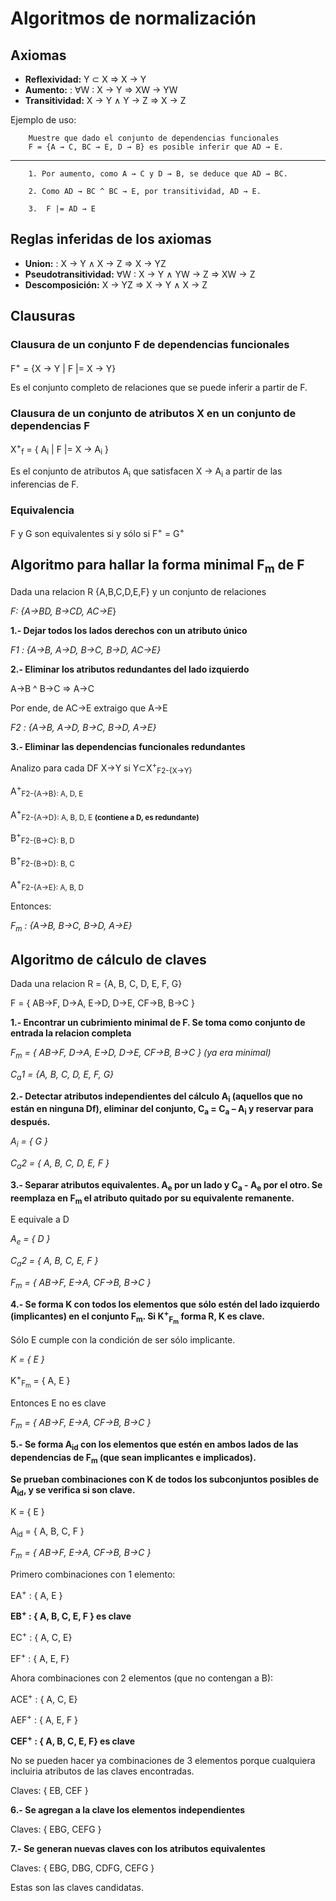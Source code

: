 # Algoritmos de normalización

## Axiomas

- **Reflexividad:** Y ⊂ X ⇒ X → Y 
- **Aumento:** : ∀W : X → Y ⇒ XW → YW
- **Transitividad:** X → Y ∧ Y → Z ⇒ X → Z

Ejemplo de uso:

        Muestre que dado el conjunto de dependencias funcionales
        F = {A → C, BC → E, D → B} es posible inferir que AD → E.

---
        1. Por aumento, como A → C y D → B, se deduce que AD → BC.

        2. Como AD → BC ^ BC → E, por transitividad, AD → E.

        3.  F |= AD → E

## Reglas inferidas de los axiomas

- **Union:** : X → Y ∧ X → Z ⇒ X → YZ
- **Pseudotransitividad:** ∀W : X → Y ∧ YW → Z ⇒ XW → Z
- **Descomposición:** X → YZ ⇒ X → Y ∧ X → Z

## Clausuras

### Clausura de un conjunto F de dependencias funcionales

F<sup>+</sup> = {X → Y | F |= X → Y}
        
Es el conjunto completo de relaciones que se puede inferir a partir de F.

### Clausura de un conjunto de atributos X en un conjunto de dependencias F

X<sup>+</sup><sub>f</sub> = { A<sub>i</sub> | F |= X → A<sub>i</sub> }

Es el conjunto de atributos A<sub>i</sub> que satisfacen X → A<sub>i</sub> a partir de las inferencias de F.

### Equivalencia

F y G son equivalentes si y sólo si F<sup>+</sup> = G<sup>+</sup>

## Algoritmo para hallar la forma minimal F<sub>m</sub> de F

Dada una relacion R {A,B,C,D,E,F} y un conjunto de relaciones 

_F: {A→BD, B→CD, AC→E_}

**1.- Dejar todos los lados derechos con un atributo único**

_F1 : {A→B, A→D, B→C, B→D, AC→E}_

**2.- Eliminar los atributos redundantes del lado izquierdo**

A→B ^ B→C => A→C

Por ende, de AC→E extraigo que A→E

_F2 : {A→B, A→D, B→C, B→D, A→E}_

**3.- Eliminar las dependencias funcionales redundantes**

Analizo para cada DF X→Y si Y⊂X<sup>+</sup><sub>F2-{X→Y}</sub>

A<sup>+</sup><sub>F2-{A→B}: A, D, E 

A<sup>+</sup><sub>F2-{A→D}: A, B, D, E **(contiene a D, es redundante)**

B<sup>+</sup><sub>F2-{B→C}: B, D

B<sup>+</sup><sub>F2-{B→D}: B, C

A<sup>+</sup><sub>F2-{A→E}: A, B, D

Entonces:

_F<sub>m</sub> : {A→B, B→C, B→D, A→E}_

## Algoritmo de cálculo de claves

Dada una relacion R = {A, B, C, D, E, F, G} 

F = { AB→F, D→A, E→D, D→E, CF→B, B→C }

**1.- Encontrar un cubrimiento minimal de F. Se toma como conjunto de entrada la relacion completa**

_F<sub>m</sub> = { AB→F, D→A, E→D, D→E, CF→B, B→C } (ya era minimal)_

_C<sub>a</sub>1 = {A, B, C, D, E, F, G}_

**2.- Detectar atributos independientes del cálculo A<sub>i</sub> (aquellos que
no están en ninguna Df), eliminar del conjunto, C<sub>a</sub> = C<sub>a</sub> – A<sub>i</sub>  y reservar
para después.**

_A<sub>i</sub> = { G }_

_C<sub>a</sub>2 = { A, B, C, D, E, F }_

**3.- Separar atributos equivalentes. A<sub>e</sub> por un lado y C<sub>a</sub> - A<sub>e</sub> por el otro. Se reemplaza en F<sub>m</sub> el atributo quitado por su equivalente remanente.**

E equivale a D

_A<sub>e</sub> = { D }_

_C<sub>a</sub>2 = { A, B, C, E, F }_

_F<sub>m</sub> = { AB→F, E→A, CF→B, B→C }_

**4.- Se forma K con todos los elementos que sólo estén del lado izquierdo (implicantes) en el conjunto F<sub>m</sub>. Si K<sup>+</sup><sub>F<sub>m</sub></sub> forma R, K es clave.**

Sólo E cumple con la condición de ser sólo implicante.

_K = { E }_

K<sup>+</sup><sub>F<sub>m</sub></sub> = { A, E }

Entonces E no es clave

_F<sub>m</sub> = { AB→F, E→A, CF→B, B→C }_

**5.- Se forma A<sub>id</sub> con los elementos que estén en ambos lados de las dependencias de F<sub>m</sub> (que sean implicantes e implicados).**

**Se prueban combinaciones con K de todos los subconjuntos posibles de A<sub>id</sub>, y se verifica si son clave.**

K = { E }

A<sub>id</sub> = { A, B, C, F }

_F<sub>m</sub> = { AB→F, E→A, CF→B, B→C }_

Primero combinaciones con 1 elemento:

EA<sup>+</sup> : { A, E } 

**EB<sup>+</sup> : { A, B, C, E, F } es clave**

EC<sup>+</sup> : { A, C, E}

EF<sup>+</sup> : { A, E, F}

Ahora combinaciones con 2 elementos (que no contengan a B):

ACE<sup>+</sup> : { A, C, E}

AEF<sup>+</sup> : { A, E, F }

**CEF<sup>+</sup> : { A, B, C, E, F} es clave**

No se pueden hacer ya combinaciones de 3 elementos porque cualquiera incluiria atributos de las claves encontradas.

Claves: { EB, CEF }

**6.- Se agregan a la clave los elementos independientes**

Claves: { EBG, CEFG }

**7.- Se generan nuevas claves con los atributos equivalentes**

Claves: { EBG, DBG, CDFG, CEFG }

Estas son las claves candidatas.